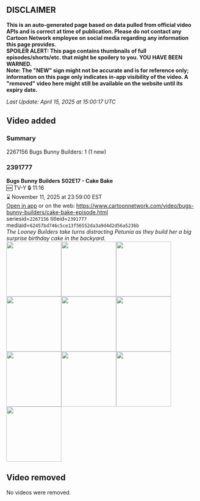 ## DISCLAIMER
**This is an auto-generated page based on data pulled from official video APIs and is correct at time of publication. Please do not contact any Cartoon Network employee on social media regarding any information this page provides.**  
**SPOILER ALERT: This page contains thumbnails of full episodes/shorts/etc. that might be spoilery to you. YOU HAVE BEEN WARNED.**  
**Note: The "NEW" sign might not be accurate and is for reference only; information on this page only indicates in-app visibility of the video. A "removed" video here might still be available on the website until its expiry date.**  

_Last Update: April 15, 2025 at 15:00:17 UTC_
## Video added
### Summary
2267156 Bugs Bunny Builders: 1 (1 new)  
### 2391777
**Bugs Bunny Builders S02E17 - Cake Bake**  
🆕 TV-Y 🔒 11:16  
⌛ November 11, 2025 at 23:59:00 EST  
[Open in app](https://cnvideo.sercomkc.org/redirector.html?type=cnapp&seriesid=1000000000093702&titleid=2391777&mediaid=62457bd746c5ce13f56552da3a9d4d2d56a5236b) or on the web: https://www.cartoonnetwork.com/video/bugs-bunny-builders/cake-bake-episode.html  
seriesid=`2267156` titleid=`2391777` mediaid=`62457bd746c5ce13f56552da3a9d4d2d56a5236b`  
_The Looney Builders take turns distracting Petunia as they build her a big surprise birthday cake in the backyard._  
<a href="https://s3.amazonaws.com/cartoonorchestrator/2391777_001_1280x720.jpg"><img src="https://s3.amazonaws.com/cartoonorchestrator/2391777_001_640x360.jpg" height="144px" /></a><a href="https://s3.amazonaws.com/cartoonorchestrator/2391777_002_1280x720.jpg"><img src="https://s3.amazonaws.com/cartoonorchestrator/2391777_002_640x360.jpg" height="144px" /></a><a href="https://s3.amazonaws.com/cartoonorchestrator/2391777_003_1280x720.jpg"><img src="https://s3.amazonaws.com/cartoonorchestrator/2391777_003_640x360.jpg" height="144px" /></a><a href="https://s3.amazonaws.com/cartoonorchestrator/2391777_004_1280x720.jpg"><img src="https://s3.amazonaws.com/cartoonorchestrator/2391777_004_640x360.jpg" height="144px" /></a><a href="https://s3.amazonaws.com/cartoonorchestrator/2391777_005_1280x720.jpg"><img src="https://s3.amazonaws.com/cartoonorchestrator/2391777_005_640x360.jpg" height="144px" /></a><a href="https://s3.amazonaws.com/cartoonorchestrator/2391777_006_1280x720.jpg"><img src="https://s3.amazonaws.com/cartoonorchestrator/2391777_006_640x360.jpg" height="144px" /></a><a href="https://s3.amazonaws.com/cartoonorchestrator/2391777_007_1280x720.jpg"><img src="https://s3.amazonaws.com/cartoonorchestrator/2391777_007_640x360.jpg" height="144px" /></a><a href="https://s3.amazonaws.com/cartoonorchestrator/2391777_008_1280x720.jpg"><img src="https://s3.amazonaws.com/cartoonorchestrator/2391777_008_640x360.jpg" height="144px" /></a><a href="https://s3.amazonaws.com/cartoonorchestrator/2391777_009_1280x720.jpg"><img src="https://s3.amazonaws.com/cartoonorchestrator/2391777_009_640x360.jpg" height="144px" /></a><a href="https://s3.amazonaws.com/cartoonorchestrator/2391777_010_1280x720.jpg"><img src="https://s3.amazonaws.com/cartoonorchestrator/2391777_010_640x360.jpg" height="144px" /></a>
## Video removed
No videos were removed.  
